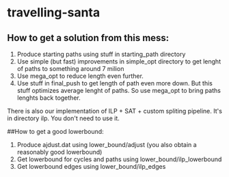 travelling-santa
================

## How to get a solution from this mess:

1. Produce starting paths using stuff in starting\_path directory
2. Use simple (but fast) improvements in simple\_opt directory to get lenght of paths to something
around 7 milion
3. Use mega\_opt to reduce length even further. 
4. Use stuff in final\_push to get length of path even more down. But this stuff optimizes average
lenght of paths. So use mega\_opt to bring paths lenghts back together.

There is also our implementation of ILP + SAT + custom spliting pipeline. It's in directory ilp. You
don't need to use it.

##How to get a good lowerbound:

1. Produce ajdust.dat using lower\_bound/adjust (you also obtain a reasonably good lowerbound)
2. Get lowerbound for cycles and paths using lower\_bound/ilp\_lowerbound
3. Get lowerbound edges using lower\_bound/ilp\_edges
